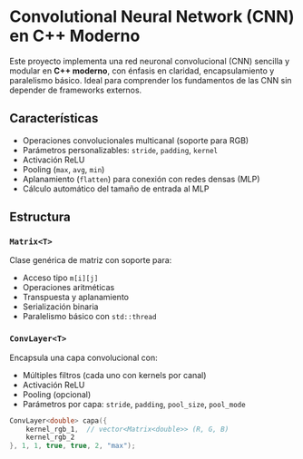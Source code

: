 # Convolutional Neural Network (CNN) en C++ Moderno

Este proyecto implementa una red neuronal convolucional (CNN) sencilla y modular en **C++ moderno**, con énfasis en claridad, encapsulamiento y paralelismo básico. Ideal para comprender los fundamentos de las CNN sin depender de frameworks externos.

## Características

- Operaciones convolucionales multicanal (soporte para RGB)
- Parámetros personalizables: `stride`, `padding`, `kernel`
- Activación ReLU
- Pooling (`max`, `avg`, `min`)
- Aplanamiento (`flatten`) para conexión con redes densas (MLP)
- Cálculo automático del tamaño de entrada al MLP

## Estructura

### `Matrix<T>`

Clase genérica de matriz con soporte para:

- Acceso tipo `m[i][j]`
- Operaciones aritméticas
- Transpuesta y aplanamiento
- Serialización binaria
- Paralelismo básico con `std::thread`

### `ConvLayer<T>`

Encapsula una capa convolucional con:

- Múltiples filtros (cada uno con kernels por canal)
- Activación ReLU
- Pooling (opcional)
- Parámetros por capa: `stride`, `padding`, `pool_size`, `pool_mode`

```cpp
ConvLayer<double> capa({
    kernel_rgb_1,  // vector<Matrix<double>> (R, G, B)
    kernel_rgb_2
}, 1, 1, true, true, 2, "max");
